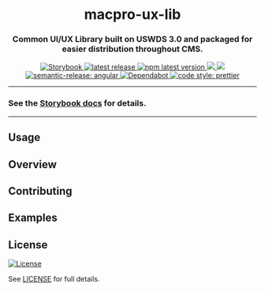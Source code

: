 <h1 align="center" style="border-bottom: none;"> macpro-ux-lib</h1>
<h3 align="center">Common UI/UX Library built on USWDS 3.0 and packaged for easier distribution throughout CMS.</h3>
<p align="center">
  <a href="https://cmsgov.github.io/macpro-ux-lib/">
    <img alt="Storybook" src="https://img.shields.io/badge/Storybook-Docs-pink.svg">
  </a>
  <a href="https://github.com/cmsgov/macpro-ux-lib/releases/latest">
    <img alt="latest release" src="https://img.shields.io/github/release/cmsgov/macpro-ux-lib.svg">
  </a>
  <a href="https://www.npmjs.com/package/macpro-ux-lib">
    <img alt="npm latest version" src="https://img.shields.io/npm/v/macpro-ux-lib/latest.svg">
  </a>
  <a href="https://codeclimate.com/github/CMSgov/macpro-ux-lib/maintainability">
    <img src="https://api.codeclimate.com/v1/badges/7aa40b9f69c550a8cf72/maintainability" />
  </a>
  <a href="https://codeclimate.com/github/CMSgov/macpro-ux-lib/test_coverage">
    <img src="https://api.codeclimate.com/v1/badges/7aa40b9f69c550a8cf72/test_coverage" />
  </a>
  <a href="https://github.com/semantic-release/semantic-release">
    <img alt="semantic-release: angular" src="https://img.shields.io/badge/semantic--release-angular-e10079?logo=semantic-release">
  </a>
  <a href="https://dependabot.com/">
    <img alt="Dependabot" src="https://badgen.net/badge/Dependabot/enabled/green?icon=dependabot">
  </a>
  <a href="https://github.com/prettier/prettier">
    <img alt="code style: prettier" src="https://img.shields.io/badge/code_style-prettier-ff69b4.svg?style=flat-square">
  </a>
</p>

---

### See the [Storybook docs](https://cmsgov.github.io/macpro-ux-lib/) for details.

---

## Usage

## Overview

## Contributing

## Examples

## License

[![License](https://img.shields.io/badge/License-CC0--1.0--Universal-blue.svg)](https://creativecommons.org/publicdomain/zero/1.0/legalcode)

See [LICENSE](LICENSE) for full details.
